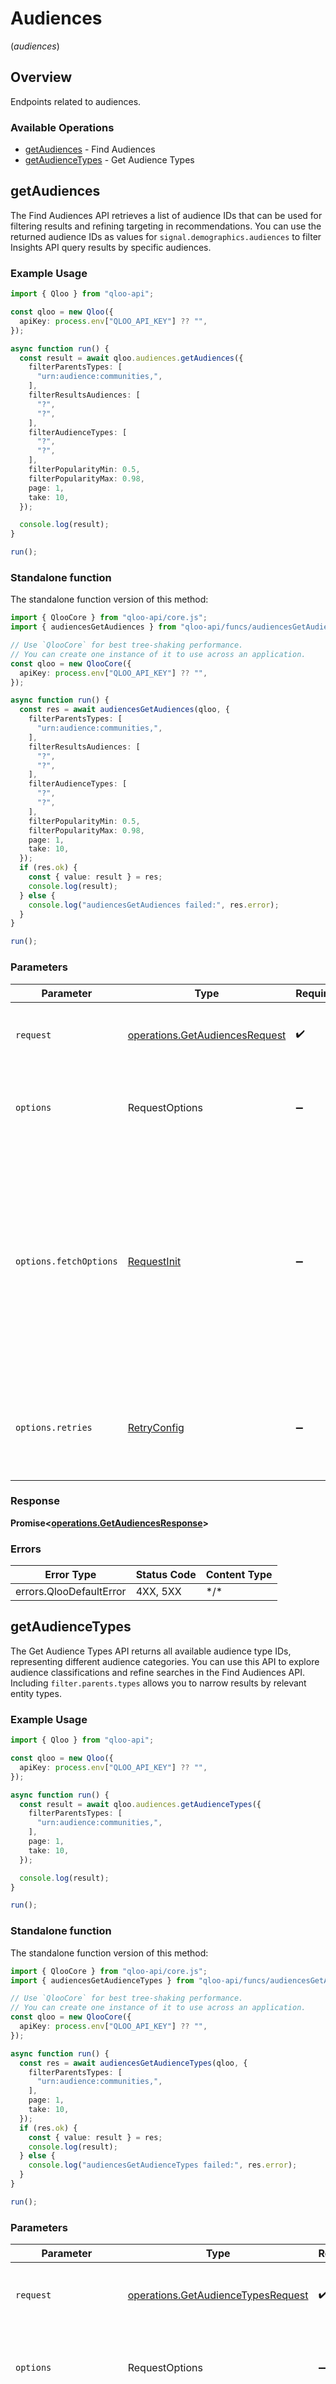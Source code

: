# Audiences
(*audiences*)

## Overview

Endpoints related to audiences.

### Available Operations

* [getAudiences](#getaudiences) - Find Audiences
* [getAudienceTypes](#getaudiencetypes) - Get Audience Types

## getAudiences

The Find Audiences API retrieves a list of audience IDs that can be used for filtering results and refining targeting in recommendations. You can use the returned audience IDs as values for `signal.demographics.audiences` to filter Insights API query results by specific audiences.

### Example Usage

```typescript
import { Qloo } from "qloo-api";

const qloo = new Qloo({
  apiKey: process.env["QLOO_API_KEY"] ?? "",
});

async function run() {
  const result = await qloo.audiences.getAudiences({
    filterParentsTypes: [
      "urn:audience:communities,",
    ],
    filterResultsAudiences: [
      "?",
      "?",
    ],
    filterAudienceTypes: [
      "?",
      "?",
    ],
    filterPopularityMin: 0.5,
    filterPopularityMax: 0.98,
    page: 1,
    take: 10,
  });

  console.log(result);
}

run();
```

### Standalone function

The standalone function version of this method:

```typescript
import { QlooCore } from "qloo-api/core.js";
import { audiencesGetAudiences } from "qloo-api/funcs/audiencesGetAudiences.js";

// Use `QlooCore` for best tree-shaking performance.
// You can create one instance of it to use across an application.
const qloo = new QlooCore({
  apiKey: process.env["QLOO_API_KEY"] ?? "",
});

async function run() {
  const res = await audiencesGetAudiences(qloo, {
    filterParentsTypes: [
      "urn:audience:communities,",
    ],
    filterResultsAudiences: [
      "?",
      "?",
    ],
    filterAudienceTypes: [
      "?",
      "?",
    ],
    filterPopularityMin: 0.5,
    filterPopularityMax: 0.98,
    page: 1,
    take: 10,
  });
  if (res.ok) {
    const { value: result } = res;
    console.log(result);
  } else {
    console.log("audiencesGetAudiences failed:", res.error);
  }
}

run();
```

### Parameters

| Parameter                                                                                                                                                                      | Type                                                                                                                                                                           | Required                                                                                                                                                                       | Description                                                                                                                                                                    |
| ------------------------------------------------------------------------------------------------------------------------------------------------------------------------------ | ------------------------------------------------------------------------------------------------------------------------------------------------------------------------------ | ------------------------------------------------------------------------------------------------------------------------------------------------------------------------------ | ------------------------------------------------------------------------------------------------------------------------------------------------------------------------------ |
| `request`                                                                                                                                                                      | [operations.GetAudiencesRequest](../../models/operations/getaudiencesrequest.md)                                                                                               | :heavy_check_mark:                                                                                                                                                             | The request object to use for the request.                                                                                                                                     |
| `options`                                                                                                                                                                      | RequestOptions                                                                                                                                                                 | :heavy_minus_sign:                                                                                                                                                             | Used to set various options for making HTTP requests.                                                                                                                          |
| `options.fetchOptions`                                                                                                                                                         | [RequestInit](https://developer.mozilla.org/en-US/docs/Web/API/Request/Request#options)                                                                                        | :heavy_minus_sign:                                                                                                                                                             | Options that are passed to the underlying HTTP request. This can be used to inject extra headers for examples. All `Request` options, except `method` and `body`, are allowed. |
| `options.retries`                                                                                                                                                              | [RetryConfig](../../lib/utils/retryconfig.md)                                                                                                                                  | :heavy_minus_sign:                                                                                                                                                             | Enables retrying HTTP requests under certain failure conditions.                                                                                                               |

### Response

**Promise\<[operations.GetAudiencesResponse](../../models/operations/getaudiencesresponse.md)\>**

### Errors

| Error Type              | Status Code             | Content Type            |
| ----------------------- | ----------------------- | ----------------------- |
| errors.QlooDefaultError | 4XX, 5XX                | \*/\*                   |

## getAudienceTypes

The Get Audience Types API returns all available audience type IDs, representing different audience categories. You can use this API to explore audience classifications and refine searches in the Find Audiences API. Including `filter.parents.types` allows you to narrow results by relevant entity types.

### Example Usage

```typescript
import { Qloo } from "qloo-api";

const qloo = new Qloo({
  apiKey: process.env["QLOO_API_KEY"] ?? "",
});

async function run() {
  const result = await qloo.audiences.getAudienceTypes({
    filterParentsTypes: [
      "urn:audience:communities,",
    ],
    page: 1,
    take: 10,
  });

  console.log(result);
}

run();
```

### Standalone function

The standalone function version of this method:

```typescript
import { QlooCore } from "qloo-api/core.js";
import { audiencesGetAudienceTypes } from "qloo-api/funcs/audiencesGetAudienceTypes.js";

// Use `QlooCore` for best tree-shaking performance.
// You can create one instance of it to use across an application.
const qloo = new QlooCore({
  apiKey: process.env["QLOO_API_KEY"] ?? "",
});

async function run() {
  const res = await audiencesGetAudienceTypes(qloo, {
    filterParentsTypes: [
      "urn:audience:communities,",
    ],
    page: 1,
    take: 10,
  });
  if (res.ok) {
    const { value: result } = res;
    console.log(result);
  } else {
    console.log("audiencesGetAudienceTypes failed:", res.error);
  }
}

run();
```

### Parameters

| Parameter                                                                                                                                                                      | Type                                                                                                                                                                           | Required                                                                                                                                                                       | Description                                                                                                                                                                    |
| ------------------------------------------------------------------------------------------------------------------------------------------------------------------------------ | ------------------------------------------------------------------------------------------------------------------------------------------------------------------------------ | ------------------------------------------------------------------------------------------------------------------------------------------------------------------------------ | ------------------------------------------------------------------------------------------------------------------------------------------------------------------------------ |
| `request`                                                                                                                                                                      | [operations.GetAudienceTypesRequest](../../models/operations/getaudiencetypesrequest.md)                                                                                       | :heavy_check_mark:                                                                                                                                                             | The request object to use for the request.                                                                                                                                     |
| `options`                                                                                                                                                                      | RequestOptions                                                                                                                                                                 | :heavy_minus_sign:                                                                                                                                                             | Used to set various options for making HTTP requests.                                                                                                                          |
| `options.fetchOptions`                                                                                                                                                         | [RequestInit](https://developer.mozilla.org/en-US/docs/Web/API/Request/Request#options)                                                                                        | :heavy_minus_sign:                                                                                                                                                             | Options that are passed to the underlying HTTP request. This can be used to inject extra headers for examples. All `Request` options, except `method` and `body`, are allowed. |
| `options.retries`                                                                                                                                                              | [RetryConfig](../../lib/utils/retryconfig.md)                                                                                                                                  | :heavy_minus_sign:                                                                                                                                                             | Enables retrying HTTP requests under certain failure conditions.                                                                                                               |

### Response

**Promise\<[operations.GetAudienceTypesResponse](../../models/operations/getaudiencetypesresponse.md)\>**

### Errors

| Error Type              | Status Code             | Content Type            |
| ----------------------- | ----------------------- | ----------------------- |
| errors.QlooDefaultError | 4XX, 5XX                | \*/\*                   |